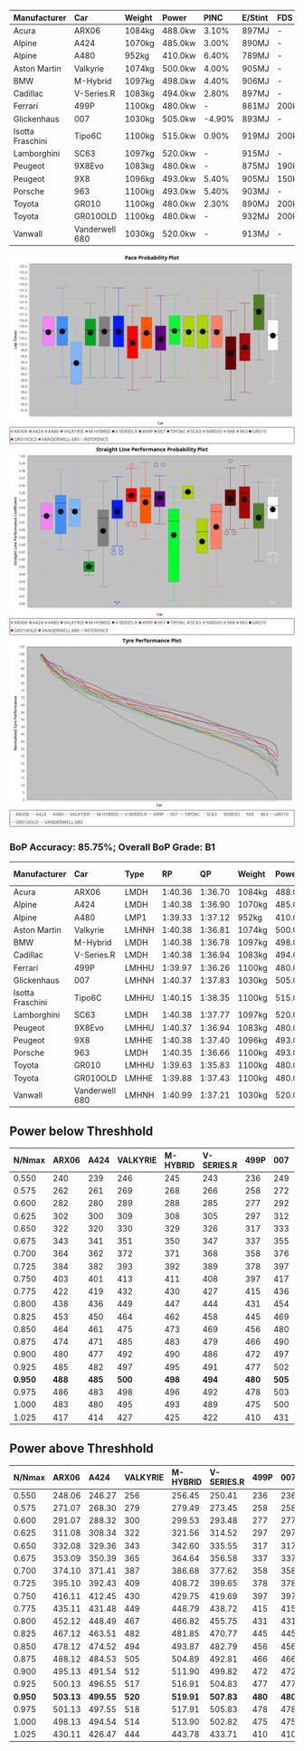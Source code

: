 | Manufacturer     | Car            | Weight | Power   | PINC    | E/Stint | FDS     |
|:-|:-|:-|:-|:-|:-|:-|
| Acura            | ARX06          | 1084kg | 488.0kw | 3.10%   | 897MJ   |    -    |
| Alpine           | A424           | 1070kg | 485.0kw | 3.00%   | 890MJ   |    -    |
| Alpine           | A480           | 952kg  | 410.0kw | 6.40%   | 789MJ   |    -    |
| Aston Martin     | Valkyrie       | 1074kg | 500.0kw | 4.00%   | 905MJ   |    -    |
| BMW              | M-Hybrid       | 1097kg | 498.0kw | 4.40%   | 906MJ   |    -    |
| Cadillac         | V-Series.R     | 1083kg | 494.0kw | 2.80%   | 897MJ   |    -    |
| Ferrari          | 499P           | 1100kg | 480.0kw |    -    | 881MJ   | 200kph  |
| Glickenhaus      | 007            | 1030kg | 505.0kw | -4.90%  | 893MJ   |    -    |
| Isotta Fraschini | Tipo6C         | 1100kg | 515.0kw | 0.90%   | 919MJ   | 200kph  |
| Lamborghini      | SC63           | 1097kg | 520.0kw |    -    | 915MJ   |    -    |
| Peugeot          | 9X8Evo         | 1083kg | 480.0kw |    -    | 875MJ   | 190kph  |
| Peugeot          | 9X8            | 1096kg | 493.0kw | 5.40%   | 905MJ   | 150kph  |
| Porsche          | 963            | 1100kg | 493.0kw | 5.40%   | 903MJ   |    -    |
| Toyota           | GR010          | 1100kg | 480.0kw | 2.30%   | 890MJ   | 200kph  |
| Toyota           | GR010OLD       | 1100kg | 480.0kw |    -    | 932MJ   | 200kph  |
| Vanwall          | Vanderwell 680 | 1030kg | 520.0kw |    -    | 913MJ   |    -    |

![PACECHART](./IMG/AUTO.png)
![STRAIGHTLINEPERFORMANCECHART](./IMG/AUTO_sp.png)
![TYREPERFORMANCECHART](./IMG/AUTO_tw.png)

### BoP Accuracy: 85.75%; Overall BoP Grade: B1
| Manufacturer     | Car            | Type  | RP      | QP      | Weight | Power¹  | Threshhold | PINC    | Power²   | E/Stint | AVG Vmax  | FDS     | RDLC | L/Stint | BOP-Grade | Model Accuracy | Model Points | Match%  | SimDiff |
|:-|:-|:-|:-|:-|:-|:-|:-|:-|:-|:-|:-|:-|:-|:-|:-|:-|:-|:-|:-|
| Acura            | ARX06          | LMDH  | 1:40.36 | 1:36.70 | 1084kg | 488.0kw | 250.0kph   | 3.10%   | 503.10kw |  897MJ  | 294.59kph |    -    | 0.99 | 29      | +A2       | 100.00%        | 996          | 91.97%  | #       |
| Alpine           | A424           | LMDH  | 1:40.38 | 1:36.90 | 1070kg | 485.0kw | 250.0kph   | 3.00%   | 499.60kw |  890MJ  | 295.87kph |    -    | 1.00 | 29      | +A2       | 99.58%         | 1429         | 92.85%  | #       |
| Alpine           | A480           | LMP1  | 1:39.33 | 1:37.12 |  952kg | 410.0kw | 250.0kph   | 6.40%   | 436.20kw |  789MJ  | 296.18kph |    -    | 0.98 | 27      | -E1       | 94.94%         | 1689         | 55.12%  | +0.29   |
| Aston Martin     | Valkyrie       | LMHNH | 1:40.38 | 1:36.81 | 1074kg | 500.0kw | 250.0kph   | 4.00%   | 520.00kw |  905MJ  | 285.43kph |    -    | 1.02 | 29      | +C2       | 100.00%        | 247          | 74.03%  | #       |
| BMW              | M-Hybrid       | LMDH  | 1:40.38 | 1:36.78 | 1097kg | 498.0kw | 250.0kph   | 4.40%   | 519.90kw |  906MJ  | 292.24kph |    -    | 0.99 | 29      | ~A1       | 99.97%         | 2912         | 100.00% | #       |
| Cadillac         | V-Series.R     | LMDH  | 1:40.38 | 1:36.94 | 1083kg | 494.0kw | 250.0kph   | 2.80%   | 507.80kw |  897MJ  | 294.79kph |    -    | 1.00 | 29      | +B1       | 99.49%         | 5225         | 88.74%  | #       |
| Ferrari          | 499P           | LMHHU | 1:39.97 | 1:36.26 | 1100kg | 480.0kw | 250.0kph   |    -    | 480.00kw |  881MJ  | 295.09kph | 200kph  | 1.00 | 29      | -B2       | 100.00%        | 5378         | 84.03%  | #       |
| Glickenhaus      | 007            | LMHNH | 1:40.37 | 1:37.83 | 1030kg | 505.0kw | 250.0kph   | -4.90%  | 480.30kw |  893MJ  | 299.04kph |    -    | 0.97 | 29      | +A2       | 93.90%         | 2170         | 90.83%  | +0.17   |
| Isotta Fraschini | Tipo6C         | LMHHU | 1:40.15 | 1:38.35 | 1100kg | 515.0kw | 250.0kph   | 0.90%   | 519.60kw |  919MJ  | 296.66kph | 200kph  | 1.02 | 29      | +B2       | 100.00%        | 132          | 84.64%  | #       |
| Lamborghini      | SC63           | LMDH  | 1:40.38 | 1:37.77 | 1097kg | 520.0kw | 250.0kph   |    -    | 520.00kw |  915MJ  | 291.99kph |    -    | 1.01 | 29      | ~A1       | 100.00%        | 784          | 98.10%  | #       |
| Peugeot          | 9X8Evo         | LMHHU | 1:40.37 | 1:36.94 | 1083kg | 480.0kw | 250.0kph   |    -    | 480.00kw |  875MJ  | 297.11kph | 190kph  | 0.97 | 29      | +A2       | 100.00%        | 1459         | 94.68%  | #       |
| Peugeot          | 9X8            | LMHHE | 1:40.38 | 1:37.40 | 1096kg | 493.0kw | 250.0kph   | 5.40%   | 519.60kw |  905MJ  | 289.78kph | 150kph  | 0.98 | 29      | +A2       | 99.18%         | 4817         | 90.46%  | +0.10   |
| Porsche          | 963            | LMDH  | 1:40.35 | 1:36.66 | 1100kg | 493.0kw | 250.0kph   | 5.40%   | 519.60kw |  903MJ  | 292.81kph |    -    | 0.98 | 29      | ~A1       | 99.92%         | 14207        | 100.00% | #       |
| Toyota           | GR010          | LMHHU | 1:39.63 | 1:35.83 | 1100kg | 480.0kw | 250.0kph   | 2.30%   | 491.00kw |  890MJ  | 295.25kph | 200kph  | 1.00 | 29      | -C2       | 99.86%         | 4280         | 70.08%  | #       |
| Toyota           | GR010OLD       | LMHHE | 1:39.88 | 1:37.43 | 1100kg | 480.0kw | 250.0kph   |    -    | 480.00kw |  932MJ  | 295.31kph | 200kph  | 1.00 | 29      | -B2       | 99.46%         | 925          | 84.00%  | +0.91   |
| Vanwall          | Vanderwell 680 | LMHNH | 1:40.99 | 1:37.21 | 1030kg | 520.0kw | 0.0kph     |    -    | 520.00kw |  913MJ  | 299.18kph |    -    | 1.02 | 29      | +C2       | 95.82%         | 642          | 72.47%  | -0.04   |

## Power below Threshhold
| N/Nmax    | ARX06   | A424    | VALKYRIE | M-HYBRID | V-SERIES.R | 499P    | 007     | TIPO6C  | SC63    | 9X8EVO  | 9X8     | 963     | GR010   | GR010OLD | VANDERWELL 680 | ​     | RPM      | A480            |
|:-|:-|:-|:-|:-|:-|:-|:-|:-|:-|:-|:-|:-|:-|:-|:-|:-|:-|:-|
|  0.550    |  240    |  239    |  246     |  245     |  243       |  236    |  249    |  254    |  256    |  236    |  243    |  243    |  236    |  236     |  256           |  ​    |   --     |  0.00           |
|  0.575    |  262    |  261    |  269     |  268     |  266       |  258    |  272    |  277    |  279    |  258    |  265    |  265    |  258    |  258     |  279           |  ​    |   --     |  0.00           |
|  0.600    |  282    |  280    |  289     |  288     |  285       |  277    |  292    |  297    |  300    |  277    |  285    |  285    |  277    |  277     |  300           |  ​    |   --     |  0.00           |
|  0.625    |  302    |  300    |  309     |  308     |  305       |  297    |  312    |  319    |  322    |  297    |  305    |  305    |  297    |  297     |  322           |  ​    |   --     |  0.00           |
|  0.650    |  322    |  320    |  330     |  329     |  326       |  317    |  333    |  340    |  343    |  317    |  325    |  325    |  317    |  317     |  343           |  ​    |   --     |  0.00           |
|  0.675    |  343    |  341    |  351     |  350     |  347       |  337    |  355    |  362    |  365    |  337    |  346    |  346    |  337    |  337     |  365           |  ​    |   --     |  0.00           |
|  0.700    |  364    |  362    |  372     |  371     |  368       |  358    |  376    |  383    |  387    |  358    |  367    |  367    |  358    |  358     |  387           |  ​    |   --     |  0.00           |
|  0.725    |  384    |  382    |  393     |  392     |  389       |  378    |  397    |  405    |  409    |  378    |  388    |  388    |  378    |  378     |  409           |  ​    |   --     |  0.00           |
|  0.750    |  403    |  401    |  413     |  411     |  408       |  397    |  417    |  426    |  430    |  397    |  407    |  407    |  397    |  397     |  430           |  ​    |   --     |  0.00           |
|  0.775    |  422    |  419    |  432     |  430     |  427       |  415    |  436    |  445    |  449    |  415    |  426    |  426    |  415    |  415     |  449           |  ​    |  5000    |  -3,300,302.71  |
|  0.800    |  438    |  436    |  449     |  447     |  444       |  431    |  454    |  463    |  467    |  431    |  443    |  443    |  431    |  431     |  467           |  ​    |  5500    |  -3,594,442.68  |
|  0.825    |  453    |  450    |  464     |  462     |  458       |  445    |  469    |  478    |  482    |  445    |  457    |  457    |  445    |  445     |  482           |  ​    |  5999    |  -3,902,971.77  |
|  0.850    |  464    |  461    |  475     |  473     |  469       |  456    |  480    |  489    |  494    |  456    |  468    |  468    |  456    |  456     |  494           |  ​    |  6499    |  -4,225,889.99  |
|  0.875    |  474    |  471    |  485     |  483     |  479       |  466    |  490    |  500    |  505    |  466    |  478    |  478    |  466    |  466     |  505           |  ​    |  7000    |  -4,563,198.33  |
|  0.900    |  480    |  477    |  492     |  490     |  486       |  472    |  497    |  507    |  512    |  472    |  485    |  485    |  472    |  472     |  512           |  ​    |  7500    |  -4,914,894.79  |
|  0.925    |  485    |  482    |  497     |  495     |  491       |  477    |  502    |  512    |  517    |  477    |  490    |  490    |  477    |  477     |  517           |  ​    |  8000    |  418.03         |
| **0.950** | **488** | **485** | **500**  | **498**  | **494**    | **480** | **505** | **515** | **520** | **480** | **493** | **493** | **480** | **480**  | **520**        | **​** | **8499** | **421.03**      |
|  0.975    |  486    |  483    |  498     |  496     |  492       |  478    |  503    |  513    |  518    |  478    |  491    |  491    |  478    |  478     |  518           |  ​    |  9000    |  211.02         |
|  1.000    |  483    |  480    |  495     |  493     |  489       |  475    |  500    |  509    |  514    |  475    |  488    |  488    |  475    |  475     |  514           |  ​    |   --     |  0.00           |
|  1.025    |  417    |  414    |  427     |  425     |  422       |  410    |  431    |  440    |  444    |  410    |  421    |  421    |  410    |  410     |  444           |  ​    |   --     |  0.00           |

## Power above Threshhold
| N/Nmax    | ARX06      | A424       | VALKYRIE | M-HYBRID   | V-SERIES.R | 499P    | 007        | TIPO6C     | SC63    | 9X8EVO  | 9X8        | 963        | GR010      | GR010OLD | VANDERWELL 680 | ​     | RPM      | A480            |
|:-|:-|:-|:-|:-|:-|:-|:-|:-|:-|:-|:-|:-|:-|:-|:-|:-|:-|:-|
|  0.550    |  248.06    |  246.27    |  256     |  256.45    |  250.41    |  236    |  236.13    |  256.31    |  256    |  236    |  256.31    |  256.31    |  242.02    |  236     |  256           |  ​    |   --     |  0.00           |
|  0.575    |  271.07    |  268.30    |  279     |  279.49    |  273.45    |  258    |  258.14    |  279.34    |  279    |  258    |  279.33    |  279.33    |  264.02    |  258     |  279           |  ​    |   --     |  0.00           |
|  0.600    |  291.07    |  288.32    |  300     |  299.53    |  293.48    |  277    |  277.15    |  299.37    |  300    |  277    |  299.36    |  299.36    |  284.02    |  277     |  300           |  ​    |   --     |  0.00           |
|  0.625    |  311.08    |  308.34    |  322     |  321.56    |  314.52    |  297    |  297.16    |  321.39    |  322    |  297    |  321.38    |  321.38    |  304.02    |  297     |  322           |  ​    |   --     |  0.00           |
|  0.650    |  332.08    |  329.36    |  343     |  342.60    |  335.55    |  317    |  317.17    |  342.42    |  343    |  317    |  342.41    |  342.41    |  324.03    |  317     |  343           |  ​    |   --     |  0.00           |
|  0.675    |  353.09    |  350.39    |  365     |  364.64    |  356.58    |  337    |  337.18    |  364.45    |  365    |  337    |  364.44    |  364.44    |  345.03    |  337     |  365           |  ​    |   --     |  0.00           |
|  0.700    |  374.10    |  371.41    |  387     |  386.68    |  377.62    |  358    |  358.19    |  386.47    |  387    |  358    |  386.46    |  386.46    |  366.03    |  358     |  387           |  ​    |   --     |  0.00           |
|  0.725    |  395.10    |  392.43    |  409     |  408.72    |  399.65    |  378    |  378.20    |  408.50    |  409    |  378    |  408.49    |  408.49    |  386.03    |  378     |  409           |  ​    |   --     |  0.00           |
|  0.750    |  416.11    |  412.45    |  430     |  429.75    |  419.69    |  397    |  397.21    |  429.52    |  430    |  397    |  429.51    |  429.51    |  406.03    |  397     |  430           |  ​    |   --     |  0.00           |
|  0.775    |  435.11    |  431.48    |  449     |  448.79    |  438.72    |  415    |  415.22    |  448.55    |  449    |  415    |  448.54    |  448.54    |  424.03    |  415     |  449           |  ​    |  5000    |  -3,300,302.71  |
|  0.800    |  452.12    |  448.49    |  467     |  466.82    |  455.75    |  431    |  431.23    |  466.57    |  467    |  431    |  466.56    |  466.56    |  441.04    |  431     |  467           |  ​    |  5500    |  -3,594,442.68  |
|  0.825    |  467.12    |  463.51    |  482     |  481.85    |  470.77    |  445    |  445.24    |  481.59    |  482    |  445    |  481.58    |  481.58    |  455.04    |  445     |  482           |  ​    |  5999    |  -3,902,971.77  |
|  0.850    |  478.12    |  474.52    |  494     |  493.87    |  482.79    |  456    |  456.24    |  493.60    |  494    |  456    |  493.59    |  493.59    |  466.04    |  456     |  494           |  ​    |  6499    |  -4,225,889.99  |
|  0.875    |  488.12    |  484.53    |  505     |  504.89    |  492.81    |  466    |  466.25    |  504.62    |  505    |  466    |  504.60    |  504.60    |  476.04    |  466     |  505           |  ​    |  7000    |  -4,563,198.33  |
|  0.900    |  495.13    |  491.54    |  512     |  511.90    |  499.82    |  472    |  472.25    |  511.63    |  512    |  472    |  511.61    |  511.61    |  483.04    |  472     |  512           |  ​    |  7500    |  -4,914,894.79  |
|  0.925    |  500.13    |  496.55    |  517     |  516.91    |  504.83    |  477    |  477.25    |  516.63    |  517    |  477    |  516.62    |  516.62    |  488.04    |  477     |  517           |  ​    |  8000    |  418.03         |
| **0.950** | **503.13** | **499.55** | **520**  | **519.91** | **507.83** | **480** | **480.26** | **519.64** | **520** | **480** | **519.62** | **519.62** | **491.04** | **480**  | **520**        | **​** | **8499** | **421.03**      |
|  0.975    |  501.13    |  497.55    |  518     |  517.91    |  505.83    |  478    |  478.25    |  517.63    |  518    |  478    |  517.62    |  517.62    |  489.04    |  478     |  518           |  ​    |  9000    |  211.02         |
|  1.000    |  498.13    |  494.54    |  514     |  513.90    |  502.82    |  475    |  475.25    |  513.63    |  514    |  475    |  513.61    |  513.61    |  486.04    |  475     |  514           |  ​    |   --     |  0.00           |
|  1.025    |  430.11    |  426.47    |  444     |  443.78    |  433.71    |  410    |  410.22    |  443.54    |  444    |  410    |  443.53    |  443.53    |  419.03    |  410     |  444           |  ​    |   --     |  0.00           |
